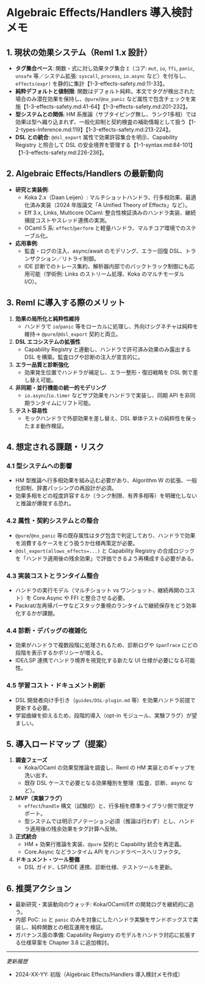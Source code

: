 # Algebraic Effects/Handlers 導入検討メモ

## 1. 現状の効果システム（Reml 1.x 設計）

- **タグ集合ベース**: 関数・式に対し効果タグ集合 `Σ`（コア: `mut`, `io`, `ffi`, `panic`, `unsafe` 等／システム拡張: `syscall`, `process`, `io.async` など）を付与し、`effects(expr)` を静的に集計【1-3-effects-safety.md:11-33】。
- **純粋デフォルトと値制限**: 関数はデフォルト純粋。本文でタグが検出された場合のみ潜在効果を保持し、`@pure`/`@no_panic` など属性で包含チェックを実施【1-3-effects-safety.md:41-64】【1-3-effects-safety.md:201-232】。
- **型システムとの関係**: HM 系推論（サブタイピング無し、ランク1多相）では効果は型へ織り込まれず、一般化抑制と契約検査の補助情報として扱う【1-2-types-Inference.md:119】【1-3-effects-safety.md:213-224】。
- **DSL との統合**: `@dsl_export` 属性で効果許容集合を明示、Capability Registry と照合して DSL の安全境界を管理する【1-1-syntax.md:84-101】【1-3-effects-safety.md:226-236】。

## 2. Algebraic Effects/Handlers の最新動向

- **研究と実装例**:
  - Koka 2.x（Daan Leijen）: マルチショットハンドラ、行多相効果、最適化済み実装（2024 年版論文「A Unified Theory of Effects」など）。
  - Eff 3.x, Links, Multicore OCaml: 整合性検証済みのハンドラ実装、継続捕捉コストやスレッド連携の実測。
  - OCaml 5 系: `effect`/`perform` と軽量ハンドラ、マルチコア環境でのステーブル化。
- **応用事例**:
  - 監査・ログの注入、async/await のモデリング、エラー回復 DSL、トランザクション／リトライ制御。
  - IDE 診断でのトレース集約、解析器内部でのバックトラック制御にも応用可能（学術例: Links のストリーム処理、Koka のマルチモーダル I/O）。

## 3. Reml に導入する際のメリット

1. **効果の局所化と純粋性維持**
   - ハンドラで `io`/`panic` 等をローカルに処理し、外向けシグネチャは純粋を維持→ `@pure`/`@dsl_export` 契約と両立。
2. **DSL エコシステムの拡張性**
   - Capability Registry と連動し、ハンドラで許可済み効果のみ露出する DSL を構築。監査ログや診断の注入が宣言的に。
3. **エラー品質と診断強化**
   - 効果発生位置でハンドラが補足し、エラー整形・復旧戦略を DSL 側で差し替え可能。
4. **非同期・並行機能の統一的モデリング**
   - `io.async`/`io.timer` などサブ効果をハンドラで実装し、同期 API を非同期ランタイムにリフト可能。
5. **テスト容易性**
   - モックハンドラで外部効果を差し替え、DSL 単体テストの純粋性を保ったまま動作検証。

## 4. 想定される課題・リスク

### 4.1 型システムへの影響
- HM 型推論へ行多相効果を組み込む必要があり、Algorithm W の拡張、一般化抑制、辞書パッシングの再設計が必須。
- 効果多相をどの程度許容するか（ランク制限、有界多相等）を明確化しないと推論が爆発する恐れ。

### 4.2 属性・契約システムとの整合
- `@pure`/`@no_panic` 等の既存属性はタグ包含で判定しており、ハンドラで効果を消費するケースをどう扱うか仕様再策定が必要。
- `@dsl_export(allows_effects=...)` と Capability Registry の合成ロジックを「ハンドラ適用後の残余効果」で評価できるよう再構成する必要がある。

### 4.3 実装コストとランタイム整合
- ハンドラの実行モデル（マルチショット vs ワンショット、継続再開のコスト）を Core.Async や FFI と整合させる必要。
- Packrat/左再帰パーサなどスタック重視のランタイムで継続保存をどう効率化するかが課題。

### 4.4 診断・デバッグの複雑化
- 効果がハンドラで複数段階に処理されるため、診断ログや `SpanTrace` にどの段階を表示するかポリシーが増える。
- IDE/LSP 連携でハンドラ境界を視覚化する新たな UI 仕様が必要になる可能性。

### 4.5 学習コスト・ドキュメント刷新
- DSL 開発者向け手引き（`guides/DSL-plugin.md` 等）を効果ハンドラ前提で更新する必要。
- 学習曲線を抑えるため、段階的導入（opt-in モジュール、実験フラグ）が望ましい。

## 5. 導入ロードマップ（提案）

1. **調査フェーズ**
   - Koka/OCaml の効果型推論を調査し、Reml の HM 実装とのギャップを洗い出す。
   - 既存 DSL ケースで必要となる効果種別を整理（監査、診断、async など）。
2. **MVP（実験フラグ）**
   - `effect`/`handle` 構文（試験的）と、行多相を標準ライブラリ側で限定サポート。
   - 型システムでは明示アノテーション必須（推論は行わず）とし、ハンドラ適用後の残余効果をタグ計算へ反映。
3. **正式統合**
   - HM + 効果行推論を実装、`@pure` 契約と Capability 統合を再定義。
   - Core.Async などランタイム API をハンドラベースへリファクタ。
4. **ドキュメント・ツール整備**
   - DSL ガイド、LSP/IDE 連携、診断仕様、テストツールを更新。

## 6. 推奨アクション

- 最新研究・実装動向のウォッチ: Koka/OCaml/Eff の開発ログを継続的に追う。
- 内部 PoC: `io` と `panic` のみを対象にしたハンドラ実験をサンドボックスで実装し、純粋関数との相互運用を検証。
- ガバナンス面の準備: Capability Registry のモデルをハンドラ対応に拡張する仕様草案を Chapter 3.8 に追加検討。

---

*更新履歴*
- 2024-XX-YY: 初版（Algebraic Effects/Handlers 導入検討メモ作成）
